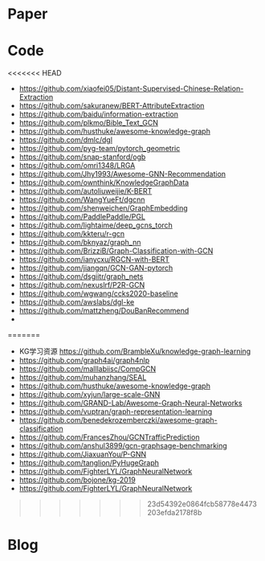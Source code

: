 # Paper


# Code
<<<<<<< HEAD
- https://github.com/xiaofei05/Distant-Supervised-Chinese-Relation-Extraction
- https://github.com/sakuranew/BERT-AttributeExtraction
- https://github.com/baidu/information-extraction
- https://github.com/plkmo/Bible_Text_GCN
- https://github.com/husthuke/awesome-knowledge-graph
- https://github.com/dmlc/dgl
- https://github.com/pyg-team/pytorch_geometric
- https://github.com/snap-stanford/ogb
- https://github.com/omri1348/LRGA
- https://github.com/Jhy1993/Awesome-GNN-Recommendation
- https://github.com/ownthink/KnowledgeGraphData
- https://github.com/autoliuweijie/K-BERT
- https://github.com/WangYueFt/dgcnn
- https://github.com/shenweichen/GraphEmbedding
- https://github.com/PaddlePaddle/PGL
- https://github.com/lightaime/deep_gcns_torch
- https://github.com/kkteru/r-gcn
- https://github.com/bknyaz/graph_nn
- https://github.com/BrizziB/Graph-Classification-with-GCN
- https://github.com/ianycxu/RGCN-with-BERT
- https://github.com/jiangqn/GCN-GAN-pytorch
- https://github.com/dsgiitr/graph_nets
- https://github.com/nexuslrf/P2R-GCN
- https://github.com/wgwang/ccks2020-baseline
- https://github.com/awslabs/dgl-ke
- https://github.com/mattzheng/DouBanRecommend
- 
=======
- KG学习资源 https://github.com/BrambleXu/knowledge-graph-learning
- https://github.com/graph4ai/graph4nlp
- https://github.com/malllabiisc/CompGCN
- https://github.com/muhanzhang/SEAL
- https://github.com/husthuke/awesome-knowledge-graph
- https://github.com/xyjun/large-scale-GNN
- https://github.com/GRAND-Lab/Awesome-Graph-Neural-Networks
- https://github.com/vuptran/graph-representation-learning
- https://github.com/benedekrozemberczki/awesome-graph-classification
- https://github.com/FrancesZhou/GCNTrafficPrediction
- https://github.com/anshul3899/gcn-graphsage-benchmarking
- https://github.com/JiaxuanYou/P-GNN
- https://github.com/tanglion/PyHugeGraph
- https://github.com/FighterLYL/GraphNeuralNetwork
- https://github.com/bojone/kg-2019
- https://github.com/FighterLYL/GraphNeuralNetwork
>>>>>>> 23d54392e0864fcb58778e4473203efda2178f8b


# Blog


